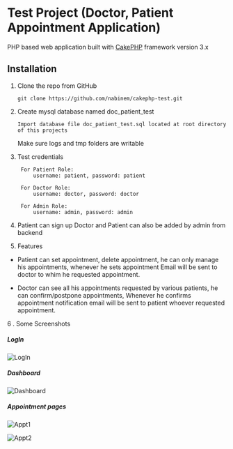 # Test Project (Doctor, Patient Appointment Application)

PHP based web application built with  [CakePHP](http://www.cakephp.org) framework version 3.x

## Installation
1. Clone the repo from GitHub

    ```
    git clone https://github.com/nabinem/cakephp-test.git
    ```
2. Create mysql database named doc_patient_test
 
    ```
    Import database file doc_patient_test.sql located at root directory of this projects
    ```
    Make sure logs and tmp folders are writable
3. Test credentials

   ```
    For Patient Role:
        username: patient, password: patient

    For Doctor Role:
        username: doctor, password: doctor

    For Admin Role:
        username: admin, password: admin
   ```
4. Patient can sign up
   Doctor and Patient can also be added by admin from backend

5. Features

 - Patient can set appointment, delete appointment, he can only manage his appointments, whenever he sets appointment Email will be sent to doctor to whim he requested appointment.
 
 - Doctor can see all his appointments requested by various patients, he can confirm/postpone appointments, Whenever he confirms appointment notification email will be sent to patient whoever requested appointment.

6 . Some Screenshots
##### LogIn
![LogIn](http://i.imgur.com/yzIzqoq.png)

##### Dashboard
![Dashboard](http://i.imgur.com/yxn3VYD.png)

##### Appointment pages
![Appt1](http://i.imgur.com/Z6Uy4uJ.png)

![Appt2](http://i.imgur.com/ciKHmZR.png)


